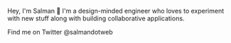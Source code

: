 Hey, I'm Salman 👋
I'm a design-minded engineer who loves to experiment with new stuff along with building collaborative applications.

Find me on Twitter @salmandotweb
